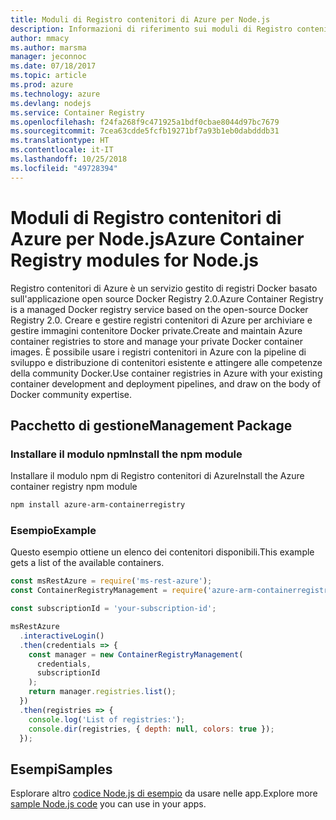 ```yaml
---
title: Moduli di Registro contenitori di Azure per Node.js
description: Informazioni di riferimento sui moduli di Registro contenitori di Azure per Node.js
author: mmacy
ms.author: marsma
manager: jeconnoc
ms.date: 07/18/2017
ms.topic: article
ms.prod: azure
ms.technology: azure
ms.devlang: nodejs
ms.service: Container Registry
ms.openlocfilehash: f24fa268f9c471925a1bdf0cbae8044d97bc7679
ms.sourcegitcommit: 7cea63cdde5fcfb19271bf7a93b1eb0dabdddb31
ms.translationtype: HT
ms.contentlocale: it-IT
ms.lasthandoff: 10/25/2018
ms.locfileid: "49728394"
---
```

# <a name="azure-container-registry-modules-for-nodejs"></a><span data-ttu-id="0c5fe-103">Moduli di Registro contenitori di Azure per Node.js</span><span class="sxs-lookup"><span data-stu-id="0c5fe-103">Azure Container Registry modules for Node.js</span></span>

<span data-ttu-id="0c5fe-104">Registro contenitori di Azure è un servizio gestito di registri Docker basato sull'applicazione open source Docker Registry 2.0.</span><span class="sxs-lookup"><span data-stu-id="0c5fe-104">Azure Container Registry is a managed Docker registry service based on the open-source Docker Registry 2.0.</span></span> <span data-ttu-id="0c5fe-105">Creare e gestire registri contenitori di Azure per archiviare e gestire immagini contenitore Docker private.</span><span class="sxs-lookup"><span data-stu-id="0c5fe-105">Create and maintain Azure container registries to store and manage your private Docker container images.</span></span> <span data-ttu-id="0c5fe-106">È possibile usare i registri contenitori in Azure con la pipeline di sviluppo e distribuzione di contenitori esistente e attingere alle competenze della community Docker.</span><span class="sxs-lookup"><span data-stu-id="0c5fe-106">Use container registries in Azure with your existing container development and deployment pipelines, and draw on the body of Docker community expertise.</span></span>

## <a name="management-package"></a><span data-ttu-id="0c5fe-107">Pacchetto di gestione</span><span class="sxs-lookup"><span data-stu-id="0c5fe-107">Management Package</span></span>

### <a name="install-the-npm-module"></a><span data-ttu-id="0c5fe-108">Installare il modulo npm</span><span class="sxs-lookup"><span data-stu-id="0c5fe-108">Install the npm module</span></span>

<span data-ttu-id="0c5fe-109">Installare il modulo npm di Registro contenitori di Azure</span><span class="sxs-lookup"><span data-stu-id="0c5fe-109">Install the Azure container registry npm module</span></span>

```bash
npm install azure-arm-containerregistry
```

### <a name="example"></a><span data-ttu-id="0c5fe-110">Esempio</span><span class="sxs-lookup"><span data-stu-id="0c5fe-110">Example</span></span>

<span data-ttu-id="0c5fe-111">Questo esempio ottiene un elenco dei contenitori disponibili.</span><span class="sxs-lookup"><span data-stu-id="0c5fe-111">This example gets a list of the available containers.</span></span>

```javascript
const msRestAzure = require('ms-rest-azure');
const ContainerRegistryManagement = require('azure-arm-containerregistry');

const subscriptionId = 'your-subscription-id';

msRestAzure
  .interactiveLogin()
  .then(credentials => {
    const manager = new ContainerRegistryManagement(
      credentials,
      subscriptionId
    );
    return manager.registries.list();
  })
  .then(registries => {
    console.log('List of registries:');
    console.dir(registries, { depth: null, colors: true });
  });
```

## <a name="samples"></a><span data-ttu-id="0c5fe-112">Esempi</span><span class="sxs-lookup"><span data-stu-id="0c5fe-112">Samples</span></span>

<span data-ttu-id="0c5fe-113">Esplorare altro [codice Node.js di esempio](https://azure.microsoft.com/resources/samples/?platform=nodejs) da usare nelle app.</span><span class="sxs-lookup"><span data-stu-id="0c5fe-113">Explore more [sample Node.js code](https://azure.microsoft.com/resources/samples/?platform=nodejs) you can use in your apps.</span></span>
